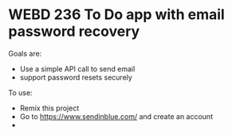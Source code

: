# WEBD 236 To Do app with email password recovery

Goals are:
  - Use a simple API call to send email
  - support password resets securely 

To use:
  - Remix this project
  - Go to https://www.sendinblue.com/ and create an account
  - 